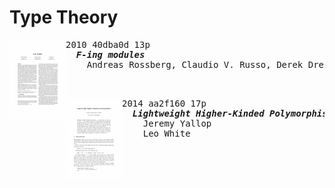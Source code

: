 # Type Theory

<a href="https://doi.org/10.1145/1708016.1708028"><img align="left" height="130" src="../asset/40dba0d.png"></img></a>
<pre>
2010 40dba0d 13p
  <b><i>F-ing modules</i></b>
    Andreas Rossberg, Claudio V. Russo, Derek Dreyer


</pre>

<a href="https://doi.org/10.1007/978-3-319-07151-0_8"><img align="left" height="130" src="../asset/aa2f160.png"></img></a>
<pre>
2014 aa2f160 17p
  <b><i>Lightweight Higher-Kinded Polymorphism</i></b>
    Jeremy Yallop 
    Leo White

</pre>
